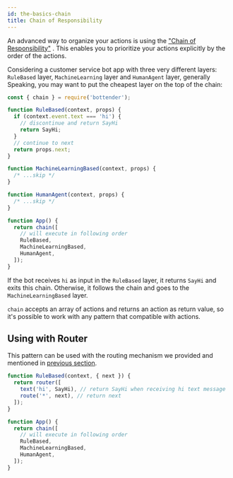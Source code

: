 ```yaml
---
id: the-basics-chain
title: Chain of Responsibility
---
```


An advanced way to organize your actions is using the ["Chain of Responsibility"](https://en.wikipedia.org/wiki/Chain-of-responsibility_pattern) . This enables you to prioritize your actions explicitly by the order of the actions.

Considering a customer service bot app with three very different layers: `RuleBased` layer, `MachineLearning` layer and `HumanAgent` layer, generally Speaking, you may want to put the cheapest layer on the top of the chain:

```js
const { chain } = require('bottender');

function RuleBased(context, props) {
  if (context.event.text === 'hi') {
    // discontinue and return SayHi
    return SayHi;
  }
  // continue to next
  return props.next;
}

function MachineLearningBased(context, props) {
  /* ...skip */
}

function HumanAgent(context, props) {
  /* ...skip */
}

function App() {
  return chain([
    // will execute in following order
    RuleBased,
    MachineLearningBased,
    HumanAgent,
  ]);
}
```

If the bot receives `hi` as input in the `RuleBased` layer, it returns `SayHi` and exits this chain. Otherwise, it follows the chain and goes to the `MachineLearningBased` layer.

`chain` accepts an array of actions and returns an action as return value, so it's possible to work with any pattern that compatible with actions.

## Using with Router

This pattern can be used with the routing mechanism we provided and mentioned in [previous section](the-basics-routing.md).

```js
function RuleBased(context, { next }) {
  return router([
    text('hi', SayHi), // return SayHi when receiving hi text message
    route('*', next), // return next
  ]);
}

function App() {
  return chain([
    // will execute in following order
    RuleBased,
    MachineLearningBased,
    HumanAgent,
  ]);
}
```
